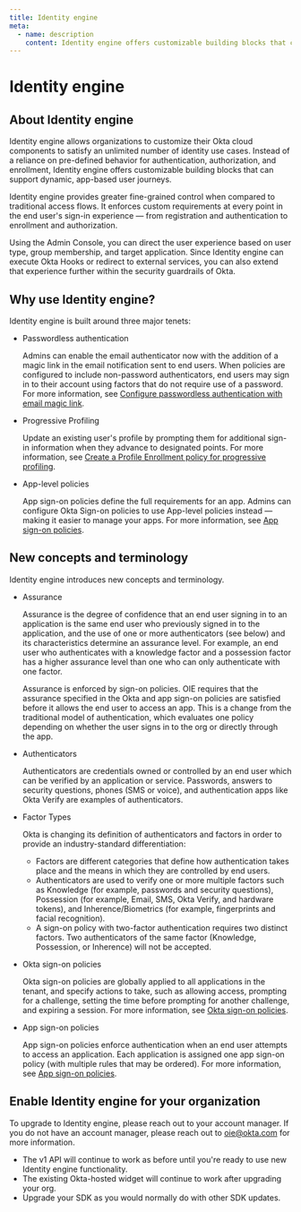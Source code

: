 ```yaml
---
title: Identity engine
meta:
  - name: description
    content: Identity engine offers customizable building blocks that can support dynamic, app-based user journeys. Find out more about Identity engine, why you would use it, and how to upgrade your org.
---
```


# Identity engine

## About Identity engine

Identity engine allows organizations to customize their Okta cloud components to satisfy an unlimited number of identity use cases. Instead of a reliance on pre-defined behavior for authentication, authorization, and enrollment, Identity engine offers customizable building blocks that can support dynamic, app-based user journeys.

Identity engine provides greater fine-grained control when compared to traditional access flows. It enforces custom requirements at every point in the end user's sign-in experience &mdash; from registration and authentication to enrollment and authorization.

Using the Admin Console, you can direct the user experience based on user type, group membership, and target application. Since Identity engine can execute Okta Hooks or redirect to external services, you can also extend that experience further within the security guardrails of Okta.

## Why use Identity engine?

Identity engine is built around three major tenets:

* Passwordless authentication

  Admins can enable the email authenticator now with the addition of a magic link in the email notification sent to end users. When policies are configured to include non-password authenticators, end users may sign in to their account using factors that do not require use of a password. For more information, see [Configure passwordless authentication with email magic link](https://help.okta.com/en/oie/Content/Topics/identity-engine/procedures/configure-passwordless-auth.htm).

* Progressive Profiling

  Update an existing user's profile by prompting them for additional sign-in information when they advance to designated points. For more information, see [Create a Profile Enrollment policy for progressive profiling](https://help.okta.com/en/oie/Content/Topics/identity-engine/policies/create-profile-enrollment-policy-pp.htm).

* App-level policies

  App sign-on policies define the full requirements for an app. Admins can configure Okta Sign-on policies to use App-level policies instead &mdash; making it easier to manage your apps. For more information, see [App sign-on policies](https://help.okta.com/en/oie/Content/Topics/identity-engine/policies/about-app-sign-on-policies.htm).

## New concepts and terminology

Identity engine introduces new concepts and terminology.

* Assurance

  Assurance is the degree of confidence that an end user signing in to an application is the same end user who previously signed in to the application, and the use of one or more authenticators (see below) and its characteristics determine an assurance level. For example, an end user who authenticates with a knowledge factor and a possession factor has a higher assurance level than one who can only authenticate with one factor.

  Assurance is enforced by sign-on policies. OIE requires that the assurance specified in the Okta and app sign-on policies are satisfied before it allows the end user to access an app. This is a change from the traditional model of authentication, which evaluates one policy depending on whether the user signs in to the org or directly through the app.

* Authenticators

  Authenticators are credentials owned or controlled by an end user which can be verified by an application or service. Passwords, answers to security questions, phones (SMS or voice), and authentication apps like Okta Verify are examples of authenticators.

* Factor Types

  Okta is changing its definition of authenticators and factors in order to provide an industry-standard differentiation:

  * Factors are different categories that define how authentication takes place and the means in which they are controlled by end users.
  * Authenticators are used to verify one or more multiple factors such as Knowledge (for example, passwords and security questions), Possession (for example, Email, SMS, Okta Verify, and hardware tokens), and Inherence/Biometrics (for example, fingerprints and facial recognition).
  * A sign-on policy with two-factor authentication requires two distinct factors. Two authenticators of the same factor (Knowledge, Possession, or Inherence) will not be accepted.

* Okta sign-on policies

  Okta sign-on policies are globally applied to all applications in the tenant, and specify actions to take, such as allowing access, prompting for a challenge, setting the time before prompting for another challenge, and expiring a session. For more information, see [Okta sign-on policies](https://help.okta.com/en/oie/Content/Topics/identity-engine/policies/about-okta-sign-on-policies.htm).

* App sign-on policies

  App sign-on policies enforce authentication when an end user attempts to access an application. Each application is assigned one app sign-on policy (with multiple rules that may be ordered). For more information, see [App sign-on policies](https://help.okta.com/en/oie/Content/Topics/identity-engine/policies/about-app-sign-on-policies.htm).

## Enable Identity engine for your organization

To upgrade to Identity engine, please reach out to your account manager. If you do not have an account manager, please reach out to oie@okta.com for more information.

* The v1 API will continue to work as before until you're ready to use new Identity engine functionality.
* The existing Okta-hosted widget will continue to work after upgrading your org.
* Upgrade your SDK as you would normally do with other SDK updates.
